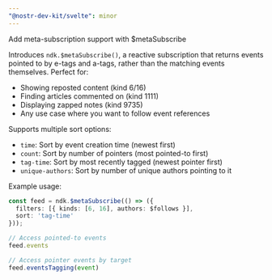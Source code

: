 ```yaml
---
"@nostr-dev-kit/svelte": minor
---
```


Add meta-subscription support with $metaSubscribe

Introduces `ndk.$metaSubscribe()`, a reactive subscription that returns events pointed to by e-tags and a-tags, rather than the matching events themselves. Perfect for:

- Showing reposted content (kind 6/16)
- Finding articles commented on (kind 1111)
- Displaying zapped notes (kind 9735)
- Any use case where you want to follow event references

Supports multiple sort options:
- `time`: Sort by event creation time (newest first)
- `count`: Sort by number of pointers (most pointed-to first)
- `tag-time`: Sort by most recently tagged (newest pointer first)
- `unique-authors`: Sort by number of unique authors pointing to it

Example usage:
```typescript
const feed = ndk.$metaSubscribe(() => ({
  filters: [{ kinds: [6, 16], authors: $follows }],
  sort: 'tag-time'
}));

// Access pointed-to events
feed.events

// Access pointer events by target
feed.eventsTagging(event)
```
